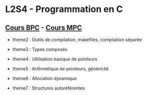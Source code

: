 # L2S4 - Programmation en C

## [Cours BPC](https://www.fil.univ-lille.fr/portail/index.php?dipl=L&sem=S4&ue=BPC&label=Pr%C3%A9sentation) - [Cours MPC](https://www.fil.univ-lille.fr/portail/index.php?dipl=L&sem=S4&ue=MPC&label=Pr%C3%A9sentation)

* theme2 : Outils de compilation, makefiles, compilation séparée

* theme3 : Types composés

* theme4 : Utilisation basique de pointeurs

* theme5 : Arithmétique de pointeurs, généricité

* theme6 : Allocation dynamique 

* theme7 : Structures autoréférentes
